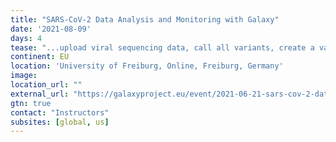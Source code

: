 ```yaml
---
title: "SARS-CoV-2 Data Analysis and Monitoring with Galaxy"
date: '2021-08-09'
days: 4
tease: "...upload viral sequencing data, call all variants, create a variety of reports and create consensus alignments..."
continent: EU
location: 'University of Freiburg, Online, Freiburg, Germany'
image: 
location_url: ""
external_url: "https://galaxyproject.eu/event/2021-06-21-sars-cov-2-data-analysis-monitoring-training/"
gtn: true
contact: "Instructors"
subsites: [global, us]
---
```

